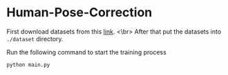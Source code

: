 ```

```

# Human-Pose-Correction

First download datasets from this [link](https://drive.google.com/drive/folders/16zYdV5Uk6hzPXuCUJ_TcC6jM4YIiER24?usp=sharing). <\br>
After that put the datasets into `./dataset` directory.

Run the following command to start the training process

```
python main.py

```
